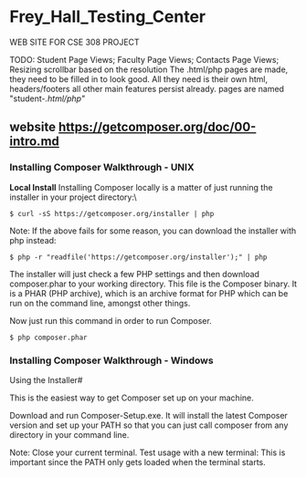 # Frey_Hall_Testing_Center

WEB SITE FOR CSE 308 PROJECT

TODO:
Student Page Views;
Faculty Page Views;
Contacts Page Views;
Resizing scrollbar based on the resolution
The .html/php pages are made, they need to be filled in to look good.
All they need is their own html, headers/footers all other main features persist already.
pages are named "student-*.html/php"*


## website https://getcomposer.org/doc/00-intro.md ##
### Installing Composer Walkthrough  - UNIX         ###

**Local Install**
Installing Composer locally is a matter of just running the installer in your project directory:\\

```shell
$ curl -sS https://getcomposer.org/installer | php
```


Note: If the above fails for some reason, you can download the installer with php instead:


```shell
$ php -r "readfile('https://getcomposer.org/installer');" | php
```

The installer will just check a few PHP settings and then download composer.phar to your working 
directory. This file is the Composer binary. It is a PHAR (PHP archive), which is an archive 
format for PHP which can be run on the command line, amongst other things.

Now just run this command in order to run Composer.


```shell
$ php composer.phar 
```

### Installing Composer Walkthrough  - Windows       ###

Using the Installer#

This is the easiest way to get Composer set up on your machine.

Download and run Composer-Setup.exe. It will install the latest Composer version and set up your
PATH so that you can just call composer from any directory in your command line.

Note: Close your current terminal. Test usage with a new terminal: This is important since the
PATH only gets loaded when the terminal starts.
